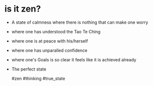 # is it zen?

- A state of calmness where there is nothing that can make one worry
- where one has understood the Tao Te Ching
- where one is at peace with his/herself
- where one has unparalled confidence
- where one's Goals is so clear it feels like it is achieved already
- The perfect state


  #zen #thinking #true_state

